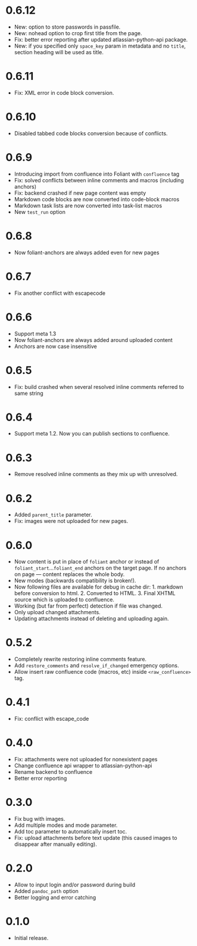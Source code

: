 # 0.6.12

- New: option to store passwords in passfile.
- New: nohead option to crop first title from the page.
- Fix: better error reporting after updated atlassian-python-api package.
- New: if you specified only `space_key` param in metadata and no `title`, section heading will be used as title.

# 0.6.11

- Fix: XML error in code block conversion.

# 0.6.10

- Disabled tabbed code blocks conversion because of conflicts.

# 0.6.9

- Introducing import from confluence into Foliant with `confluence` tag
- Fix: solved conflicts between inline comments and macros (including anchors)
- Fix: backend crashed if new page content was empty
- Markdown code blocks are now converted into code-block macros
- Markdown task lists are now converted into task-list macros
- New `test_run` option

# 0.6.8

- Now foliant-anchors are always added even for new pages

# 0.6.7

- Fix another conflict with escapecode

# 0.6.6

- Support meta 1.3
- Now foliant-anchors are always added around uploaded content
- Anchors are now case insensitive

# 0.6.5

- Fix: build crashed when several resolved inline comments referred to same string

# 0.6.4

- Support meta 1.2. Now you can publish sections to confluence.

# 0.6.3

- Remove resolved inline comments as they mix up with unresolved.

# 0.6.2

- Added `parent_title` parameter.
- Fix: images were not uploaded for new pages.

# 0.6.0

- Now content is put in place of `foliant` anchor or instead of `foliant_start`...`foliant_end` anchors on the target page. If no anchors on page — content replaces the whole body.
- New modes (backwards compatibility is broken!).
- Now following files are available for debug in cache dir: 1. markdown before conversion to html. 2. Converted to HTML. 3. Final XHTML source which is uploaded to confluence.
- Working (but far from perfect) detection if file was changed.
- Only upload changed attachments.
- Updating attachments instead of deleting and uploading again.

# 0.5.2

- Completely rewrite restoring inline comments feature.
- Add `restore_comments` and `resolve_if_changed` emergency options.
- Allow insert raw confluence code (macros, etc) inside `<raw_confluence>` tag.

# 0.4.1

- Fix: conflict with escape_code

# 0.4.0

- Fix: attachments were not uploaded for nonexistent pages
- Change confluence api wrapper to atlassian-python-api
- Rename backend to confluence
- Better error reporting

# 0.3.0

- Fix bug with images.
- Add multiple modes and mode parameter.
- Add toc parameter to automatically insert toc.
- Fix: upload attachments before text update (this caused images to disappear after manually editing).

# 0.2.0

- Allow to input login and/or password during build
- Added `pandoc_path` option
- Better logging and error catching

# 0.1.0

- Initial release.